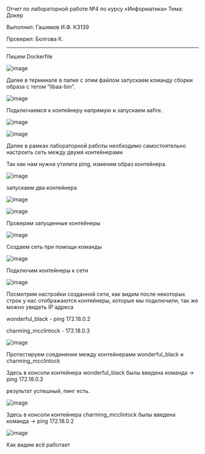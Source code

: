 Отчет по лабораторной работе №4 по курсу «Информатика» Тема: Докер

Выполнил: Гашимов И.Ф. К3139

Проверил: Болгова К.

--------------------

Пишем Dockerfile

![image](https://github.com/user-attachments/assets/8eec07c5-e16f-43a3-9bc4-2998e6a9103e)

Далее в терминале в папке с этим файлом запускаем команду сборки образа с тегом “libaa-bin”.

![image](https://github.com/user-attachments/assets/8068a0ee-5095-444d-ad5b-9056d36ecb40)

Подключаемся к контейнеру напрямую и запускаем aafire.

![image](https://github.com/user-attachments/assets/ab0b6eaf-d1ba-40dd-b0d0-490ca0830bf9)

![image](https://github.com/user-attachments/assets/8aac62c6-4df3-455b-a5a2-fe606ce9023a)

Далее в рамках лабораторной работы необходимо самостоятельно настроить сеть между двумя контейнерами

Так как нам нужна утилита ping, изменим образ контейнера.

![image](https://github.com/user-attachments/assets/e7042e2b-db73-44aa-8ec4-6faa66ccb9ed)

запускаем два контейнера

![image](https://github.com/user-attachments/assets/0d9779bd-aad0-4757-aeb9-04868e051a99)

![image](https://github.com/user-attachments/assets/cff56e5d-5f52-4f00-a4eb-d168e3b618d7)

Проверим запущенные контейнеры

![image](https://github.com/user-attachments/assets/dc694174-1f82-4abe-9596-07aa9a3c71d7)

Создаем сеть при помощи команды

![image](https://github.com/user-attachments/assets/3928a65e-e093-42a4-af22-a8f8126cde8b)

Подключим контейнеры к сети

![image](https://github.com/user-attachments/assets/b5e168e5-74c9-4119-98b5-70d186877ad6)

Посмотрим настройки созданной сети, как видим после некоторых строк у нас отображаются контейнеры, которые мы подключили, так же можно увидеть IP адреса

wonderful_black - ping 172.18.0.2

charming_mcclintock - 172.18.0.3

![image](https://github.com/user-attachments/assets/994d5164-aa4f-4ab7-ad90-cc3690fe43f3)

Протестируем соединение между контейнерами wonderful_black и charming_mcclintock

Здесь в консоли контейнера wonderful_black былы введена команда -> ping 172.18.0.3 

результат успешный, пинг есть.

![image](https://github.com/user-attachments/assets/0e2fd5d8-2c07-433f-8ad7-bbb30c534817)

Здесь в консоли контейнера charming_mcclintock былы введена команда -> ping 172.18.0.2

![image](https://github.com/user-attachments/assets/12d4c9d0-4ee2-4265-b020-c08260818209)

Как видим всё работает
